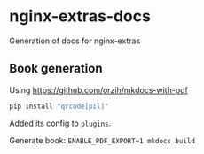# nginx-extras-docs

Generation of docs for nginx-extras


## Book generation

Using https://github.com/orzih/mkdocs-with-pdf

```bash
pip install "qrcode[pil]"
```

Added its config to `plugins`.

Generate book: `ENABLE_PDF_EXPORT=1 mkdocs build`
